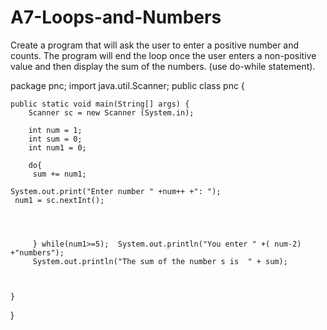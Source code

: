# A7-Loops-and-Numbers

Create a program that will ask the user to enter a positive number and counts. The program will
end the loop once the user enters a non-positive value and then display the sum of the numbers. (use
do-while statement).


package pnc;
import java.util.Scanner;
public class pnc {


	public static void main(String[] args) {
		Scanner sc = new Scanner (System.in);
		
		int num = 1;
		int sum = 0;
		int num1 = 0;
		
		do{
		 sum += num1;
		 
	System.out.print("Enter number " +num++ +": ");
	 num1 = sc.nextInt();

		
	
		 
		 } while(num1>=5);	System.out.println("You enter " +( num-2) +"numbers");
		 System.out.println("The sum of the number s is  " + sum);
  	 		 
		
		 
	}
}
